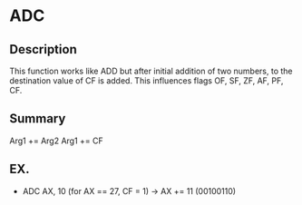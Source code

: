 
# ADC
## Description
This function works like ADD but after initial addition of two numbers, to 
the destination value of CF is added. This influences flags OF, SF, ZF, AF, PF, CF.

## Summary
Arg1 += Arg2
Arg1 += CF

## EX.
- ADC AX, 10 (for AX == 27, CF = 1) -> AX += 11 (00100110)
